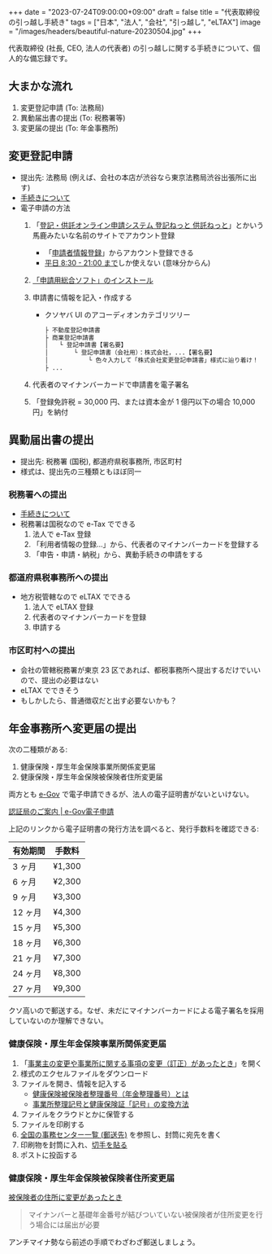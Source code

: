 +++
date = "2023-07-24T09:00:00+09:00"
draft = false
title = "代表取締役の引っ越し手続き"
tags = ["日本", "法人", "会社", "引っ越し", "eLTAX"]
image = "/images/headers/beautiful-nature-20230504.jpg"
+++

代表取締役 (社長, CEO, 法人の代表者) の引っ越しに関する手続きについて、個人的な備忘録です。

## 大まかな流れ

1. 変更登記申請 (To: 法務局)
1. 異動届出書の提出 (To: 税務署等)
1. 変更届の提出 (To: 年金事務所)

## 変更登記申請

- 提出先: 法務局 (例えば、会社の本店が渋谷なら東京法務局渋谷出張所に出す)
- [手続きについて](https://houmukyoku.moj.go.jp/homu/touki2.html)
- 電子申請の方法
  1. 「[登記・供託オンライン申請システム 登記ねっと 供託ねっと](https://www.touki-kyoutaku-online.moj.go.jp/)」とかいう馬鹿みたいな名前のサイトでアカウント登録
      - 「[申請者情報登録](https://www.touki-kyoutaku-online.moj.go.jp/web/top/SC01WL01-RegistShinseisha.do)」からアカウント登録できる
      - [平日 8:30 - 21:00 まで](https://www.touki-kyoutaku-online.moj.go.jp/condition.html)しか使えない (意味分からん)
  1. [「申請用総合ソフト」のインストール](https://www.touki-kyoutaku-online.moj.go.jp/download.html)
  1. 申請書に情報を記入・作成する
      - クソヤバ UI のアコーディオンカテゴリツリー

        ```txt
        ├ 不動産登記申請書
        ├ 商業登記申請書
        │   └ 登記申請書【署名要】
        │       └ 登記申請書（会社用）：株式会社，...【署名要】
        │           └ 色々入力して「株式会社変更登記申請書」様式に辿り着け！
        ├ ...
        ```

  1. 代表者のマイナンバーカードで申請書を電子署名
  1. 「登録免許税 = 30,000 円、または資本金が 1 億円以下の場合 10,000 円」を納付

## 異動届出書の提出

- 提出先: 税務署 (国税), 都道府県税事務所, 市区町村
- 様式は、提出先の三種類ともほぼ同一

### 税務署への提出

- [手続きについて](https://www.nta.go.jp/taxes/tetsuzuki/shinsei/annai/hojin/annai/1554_5.htm)
- 税務署は国税なので e-Tax でできる
  1. 法人で e-Tax 登録
  1. 「利用者情報の登録...」から、代表者のマイナンバーカードを登録する
  1. 「申告・申請・納税」から、異動手続きの申請をする

### 都道府県税事務所への提出

- 地方税管轄なので eLTAX でできる
  1. 法人で eLTAX 登録
  1. 代表者のマイナンバーカードを登録
  1. 申請する

### 市区町村への提出

- 会社の管轄税務署が東京 23 区であれば、都税事務所へ提出するだけでいいので、提出の必要はない
- eLTAX でできそう
- もしかしたら、普通徴収だと出す必要ないかも？

## 年金事務所へ変更届の提出

次の二種類がある:

1. 健康保険・厚生年金保険事業所関係変更届
1. 健康保険・厚生年金保険被保険者住所変更届

両方とも [e-Gov](https://www.nenkin.go.jp/denshibenri/index.html) で電子申請できるが、法人の電子証明書がないといけない。

[認証局のご案内 | e-Gov電子申請](https://shinsei.e-gov.go.jp/contents/preparation/certificate/certification-authority.html)

上記のリンクから電子証明書の発行方法を調べると、発行手数料を確認できる:

有効期間|手数料
--|--
3 ヶ月|¥1,300
6 ヶ月|¥2,300
9 ヶ月|¥3,300
12 ヶ月|¥4,300
15 ヶ月|¥5,300
18 ヶ月|¥6,300
21 ヶ月|¥7,300
24 ヶ月|¥8,300
27 ヶ月|¥9,300

クソ高いので郵送する。なぜ、未だにマイナンバーカードによる電子署名を採用していないのか理解できない。

### 健康保険・厚生年金保険事業所関係変更届

1. 「[事業主の変更や事業所に関する事項の変更（訂正）があったとき](https://www.nenkin.go.jp/service/kounen/todokesho/jigyosho/20150212.html)」を開く
1. 様式のエクセルファイルをダウンロード
1. ファイルを開き、情報を記入する
    - [健康保険被保険者整理番号（年金整理番号）とは](https://jobcan-lms.zendesk.com/hc/ja/articles/360000966532)
    - [事業所整理記号と健康保険証「記号」の変換方法](https://gozal.cc/basics/symbol-of-company-for-koseinenkin)
1. ファイルをクラウドとかに保管する
1. ファイルを印刷する
1. [全国の事務センター一覧 (郵送先)](https://www.nenkin.go.jp/service/kounen/todokesho/20150216.html) を参照し、封筒に宛先を書く
1. 印刷物を封筒に入れ、[切手を貼る](https://www.post.japanpost.jp/send/fee/kokunai/one_two.html)
1. ポストに投函する

### 健康保険・厚生年金保険被保険者住所変更届

[被保険者の住所に変更があったとき](https://www.nenkin.go.jp/service/kounen/todokesho/kankeitodoke/20150513.html)

> マイナンバーと基礎年金番号が結びついていない被保険者が住所変更を行う場合には届出が必要

アンチマイナ勢なら前述の手順でわざわざ郵送しましょう。
